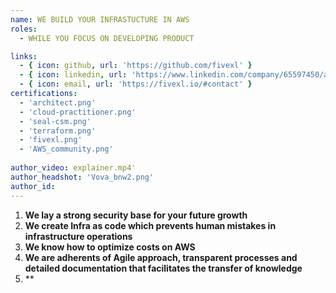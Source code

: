 ```yaml
---
name: WE BUILD YOUR INFRASTUCTURE IN AWS 
roles:
  - WHILE YOU FOCUS ON DEVELOPING PRODUCT

links:
  - { icon: github, url: 'https://github.com/fivexl' }
  - { icon: linkedin, url: 'https://www.linkedin.com/company/65597450/admin' }
  - { icon: email, url: 'https://fivexl.io/#contact' }
certifications:
  - 'architect.png'
  - 'cloud-practitioner.png'
  - 'seal-csm.png'
  - 'terraform.png'
  - 'fivexl.png'
  - 'AWS_community.png'
  
author_video: explainer.mp4'
author_headshot: 'Vova_bnw2.png'
author_id: 
---
```

1. **We lay a strong security base for your future growth**
2. **We create Infra as code which prevents human mistakes in infrastructure operations** 
3. **We know how to optimize costs on AWS**
4. **We are adherents of Agile approach, transparent processes and detailed documentation that facilitates the transfer of knowledge**
5. ** 